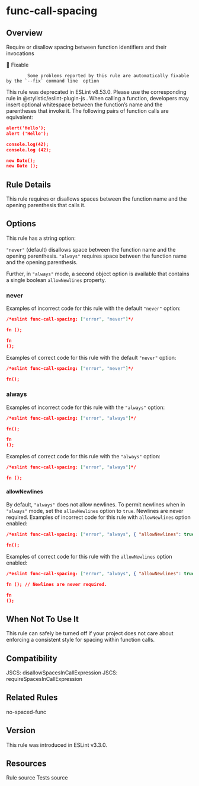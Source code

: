 
# func-call-spacing
## Overview
Require or disallow spacing between function identifiers and their invocations


🔧 Fixable

            Some problems reported by this rule are automatically fixable by the `--fix` command line  option
        


This rule was deprecated in ESLint v8.53.0. Please use the corresponding rule  in @stylistic/eslint-plugin-js .
When calling a function, developers may insert optional whitespace between the function’s name and the parentheses that invoke it. The following pairs of function calls are equivalent:

```json
alert('Hello');
alert ('Hello');

console.log(42);
console.log (42);

new Date();
new Date ();
```
## Rule Details
This rule requires or disallows spaces between the function name and the opening parenthesis that calls it.
## Options
This rule has a string option:

`"never"` (default) disallows space between the function name and the opening parenthesis.
`"always"` requires space between the function name and the opening parenthesis.

Further, in `"always"` mode, a second object option is available that contains a single boolean `allowNewlines` property.
### never
Examples of incorrect code for this rule with the default `"never"` option:


```json
/*eslint func-call-spacing: ["error", "never"]*/

fn ();

fn
();
```
Examples of correct code for this rule with the default `"never"` option:


```json
/*eslint func-call-spacing: ["error", "never"]*/

fn();
```
### always
Examples of incorrect code for this rule with the `"always"` option:


```json
/*eslint func-call-spacing: ["error", "always"]*/

fn();

fn
();
```
Examples of correct code for this rule with the `"always"` option:


```json
/*eslint func-call-spacing: ["error", "always"]*/

fn ();
```
#### allowNewlines
By default, `"always"` does not allow newlines. To permit newlines when in `"always"` mode, set the `allowNewlines` option to `true`. Newlines are never required.
Examples of incorrect code for this rule with `allowNewlines` option enabled:


```json
/*eslint func-call-spacing: ["error", "always", { "allowNewlines": true }]*/

fn();
```
Examples of correct code for this rule with the `allowNewlines` option enabled:


```json
/*eslint func-call-spacing: ["error", "always", { "allowNewlines": true }]*/

fn (); // Newlines are never required.

fn
();
```
## When Not To Use It
This rule can safely be turned off if your project does not care about enforcing a consistent style for spacing within function calls.
## Compatibility

JSCS: disallowSpacesInCallExpression 
JSCS: requireSpacesInCallExpression 

## Related Rules


no-spaced-func 


## Version
This rule was introduced in ESLint v3.3.0.
## Resources

Rule source 
Tests source 

